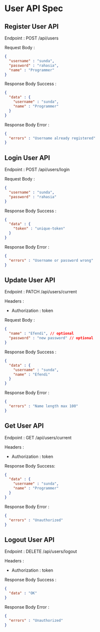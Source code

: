 # User API Spec

## Register User API

Endpoint :  POST /api/users 

Request Body :

```json
{
  "username" : "sunda",
  "password" : "rahasia",
  "name" : "Programmer"
}
```

Response Body Success :

```json
{
  "data" : {
    "username" : "sunda",
    "name" : "Programmer"
  }
}
```

Response Body Error : 

```json
{
  "errors" : "Username already registered"
}
```

## Login User API

Endpoint : POST /api/users/login

Request Body :

```json
{
  "username" : "sunda",
  "password" : "rahasia"
}
```

Response Body Success : 

```json
{
  "data" : {
    "token" : "unique-token"
  }
}
```

Response Body Error :

```json
{
  "errors" : "Username or password wrong"
}
```

## Update User API

Endpoint : PATCH /api/users/current

Headers :
- Authorization : token 

Request Body :

```json
{
  "name" : "Efendi", // optional
  "password" : "new password" // optional
}
```

Response Body Success : 

```json
{
  "data" : {
    "username" : "sunda",
    "name" : "Efendi"
  }
}
```

Response Body Error : 

```json
{
  "errors" : "Name length max 100"
}
```

## Get User API

Endpoint : GET /api/users/current

Headers :
- Authorization : token

Response Body Success:

```json
{
  "data" : {
    "username" : "sunda",
    "name" : "Programmer"
  }
}
```

Response Body Error : 

```json
{
  "errors" : "Unauthorized"
}
```

## Logout User API

Endpoint : DELETE /api/users/logout

Headers :
- Authorization : token

Response Body Success : 

```json
{
  "data" : "OK"
}
```

Response Body Error : 

```json
{
  "errors" : "Unauthorized"
}
```
